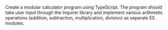 Create a modular calculator program using TypeScript. The program should take user input through the Inquirer library and implement various arithmetic operations (addition, subtraction, multiplication, division) as separate ES modules. 
